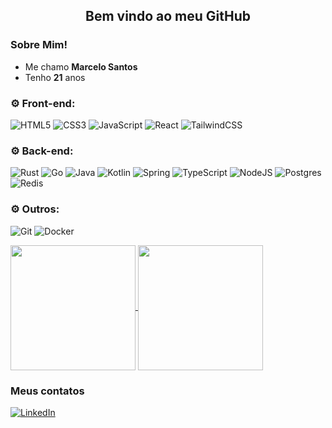 
<div align='center'>
  <h2> Bem vindo ao meu GitHub </h2>
</div>

### Sobre Mim!
- Me chamo **Marcelo Santos**
- Tenho **21** anos

### :gear: Front-end:  
![HTML5](https://img.shields.io/badge/html5-%23E34F26.svg?style=for-the-badge&logo=html5&logoColor=white)
![CSS3](https://img.shields.io/badge/css3-%231572B6.svg?style=for-the-badge&logo=css3&logoColor=white)
![JavaScript](https://img.shields.io/badge/javascript-%23323330.svg?style=for-the-badge&logo=javascript&logoColor=%23F7DF1E)
![React](https://img.shields.io/badge/react-%2320232a.svg?style=for-the-badge&logo=react&logoColor=%2361DAFB)
![TailwindCSS](https://img.shields.io/badge/tailwindcss-%2338B2AC.svg?style=for-the-badge&logo=tailwind-css&logoColor=white)

### :gear: Back-end:
![Rust](https://img.shields.io/badge/rust-%23000000.svg?style=for-the-badge&logo=rust&logoColor=white)
![Go](https://img.shields.io/badge/go-%2300ADD8.svg?style=for-the-badge&logo=go&logoColor=white)
![Java](https://img.shields.io/badge/java-%23ED8B00.svg?style=for-the-badge&logo=openjdk&logoColor=white)
![Kotlin](https://img.shields.io/badge/kotlin-%237F52FF.svg?style=for-the-badge&logo=kotlin&logoColor=white)
![Spring](https://img.shields.io/badge/spring-boot.svg?style=for-the-badge&logo=spring-boot&logoColor=white)
![TypeScript](https://img.shields.io/badge/typescript-%23007ACC.svg?style=for-the-badge&logo=typescript&logoColor=white)
![NodeJS](https://img.shields.io/badge/node.js-6DA55F?style=for-the-badge&logo=node.js&logoColor=white)
![Postgres](https://img.shields.io/badge/postgres-%23316192.svg?style=for-the-badge&logo=postgresql&logoColor=white)
![Redis](https://img.shields.io/badge/redis-%23DD0031.svg?style=for-the-badge&logo=redis&logoColor=white)

### :gear: Outros:
![Git](https://img.shields.io/badge/GIT-E44C30?style=for-the-badge&logo=git&logoColor=white)
![Docker](https://img.shields.io/badge/docker-%230db7ed.svg?style=for-the-badge&logo=docker&logoColor=white)

<div>
  <a href="https://github.com/meopedevts/README.md">
    <img height=200 align="center" src="https://github-readme-stats.vercel.app/api?username=meopedevts&show_icons=true&theme=tokyonight" />
  </a>
  <a href="https://github.com/meopedevts/README.md">
    <img height=200 align="center" src="https://github-readme-stats.vercel.app/api/top-langs?username=meopedevts&show_icons=true&theme=tokyonight&layout=compact&langs_count=8&card_width=280" />
  </a>
</div>

### Meus contatos
[![LinkedIn](https://img.shields.io/badge/linkedin-%230077B5.svg?style=for-the-badge&logo=linkedin&logoColor=white)]("https://www.linkedin.com/in/meopedevts/")
